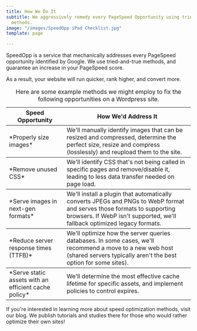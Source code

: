 ```yaml
---
title: How We Do It
subtitle: We aggressively remedy every PageSpeed Opportunity using tried-and-true
  methods.
image: "/images/SpeedOpp iPad Checklist.jpg"
template: page

---
```

SpeedOpp is a service that mechanically addresses every PageSpeed opportunity identified by Google. We use tried-and-true methods, and guarantee an increase in your PageSpeed score.

As a result, your website will run quicker, rank higher, and convert more.

<table>
    <caption>Here are some example methods we might employ to fix the following opportunities on a Wordpress site.</caption>
  <thead>
    <tr>
      <th>Speed Opportunity</th>
      <th>How We'd Address It</th>
    </tr>
  </thead>
  <tbody>
    <tr>
      <td>*Properly size images*</td>
      <td>We'll manually identify images that can be resized and compressed, determine the perfect size, resize and compress (losslessly) and reupload them to the site.</td>
    </tr>
  </tbody>
  <tbody>
    <tr>
      <td>*Remove unused CSS*</td>
      <td>We'll identify CSS that's not being called in specific pages and remove/disable it, leading to less data transfer needed on page load.</td>
    </tr>
  </tbody>
  <tbody>
    <tr>
      <td>*Serve images in next-gen formats*</td>
      <td>We'll install a plugin that automatically converts JPEGs and PNGs to WebP format and serves those formats to supporting browsers. If WebP isn't supported, we'll fallback optimized legacy formats.</td>
    </tr>
  </tbody>
  <tbody>
    <tr>
      <td>*Reduce server response times (TTFB)*</td>
      <td>We'll optimize how the server queries databases. In some cases, we'll recommend a move to a new web host (shared servers typically aren't the best option for some sites).</td>
    </tr>
  </tbody>
  <tbody>
    <tr>
      <td>*Serve static assets with an efficient cache policy*</td>
      <td>We'll determine the most effective cache lifetime for specific assets, and implement policies to control expires.</td>
    </tr>
  </tbody>
</table>

If you're interested in learning more about speed optimization methods, visit our blog. We publish tutorials and studies there for those who would rather optimize their own sites!
